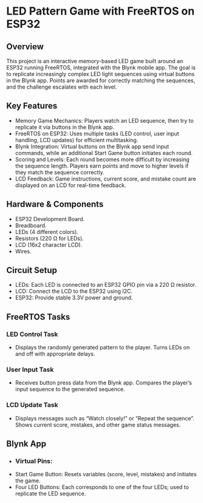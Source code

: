# LED Pattern Game with FreeRTOS on ESP32

## Overview
  This project is an interactive memory-based LED game built around an ESP32 running FreeRTOS, integrated with the Blynk mobile app. The goal is to replicate increasingly complex LED light sequences using virtual buttons in the Blynk app. Points are awarded for correctly matching the sequences, and the challenge escalates with each level.

## Key Features

- Memory Game Mechanics: Players watch an LED sequence, then try to replicate it via buttons in the Blynk app.
- FreeRTOS on ESP32: Uses multiple tasks (LED control, user input handling, LCD updates) for efficient multitasking.
- Blynk Integration: Virtual buttons on the Blynk app send input commands, while an additional Start Game button initiates each round.
- Scoring and Levels: Each round becomes more difficult by increasing the sequence length. Players earn points and move to higher levels if they match the sequence correctly.
- LCD Feedback: Game instructions, current score, and mistake count are displayed on an LCD for real-time feedback.

## Hardware & Components
- ESP32 Development Board.
- Breadboard.
- LEDs (4 different colors).
- Resistors (220 Ω for LEDs).
- LCD (16x2 character LCD).
- Wires.

## Circuit Setup
- LEDs: Each LED is connected to an ESP32 GPIO pin via a 220 Ω resistor.
- LCD: Connect the LCD to the ESP32 using I2C.
- ESP32: Provide stable 3.3V power and ground.

## FreeRTOS Tasks
### LED Control Task
- Displays the randomly generated pattern to the player.
Turns LEDs on and off with appropriate delays.

### User Input Task
- Receives button press data from the Blynk app.
Compares the player’s input sequence to the generated sequence.

### LCD Update Task
- Displays messages such as “Watch closely!” or “Repeat the sequence”.
Shows current score, mistakes, and other game status messages.

## Blynk App
- ### Virtual Pins:
- Start Game Button: Resets variables (score, level, mistakes) and initiates the game.
- Four LED Buttons: Each corresponds to one of the four LEDs; used to replicate the LED sequence.

